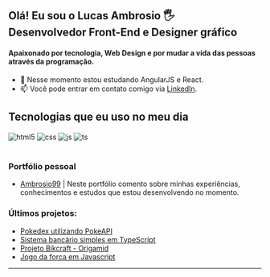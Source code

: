 ## Olá! Eu sou o Lucas Ambrosio 🖐️ <br/> Desenvolvedor Front-End e Designer gráfico

#### Apaixonado por tecnologia, Web Design e por mudar a vida das pessoas através da programação.
- 🌱 Nesse momento estou estudando AngularJS e React.
- 📫 Você pode entrar em contato comigo via [LinkedIn](https://www.linkedin.com/in/ambrosio99/).

## Tecnologias que eu uso no meu dia

<div style="display: inline_block">
  <img align="center" alt="html5" src="https://img.shields.io/badge/HTML5-E34F26?style=for-the-badge&logo=html5&logoColor=white" />
  <img align="center" alt="css" src="https://img.shields.io/badge/CSS3-1572B6?style=for-the-badge&logo=css3&logoColor=white" />
  <img align="center" alt="js" src="https://img.shields.io/badge/JavaScript-F7DF1E?style=for-the-badge&logo=javascript&logoColor=black" />
  <img align="center" alt="ts" src="https://img.shields.io/badge/TypeScript-007ACC?style=for-the-badge&logo=typescript&logoColor=white" />
</div><br/>

### Portfólio pessoal
- [Ambrosio99](https://ambrosio99.github.io/personal-portfolio/) | Neste portfólio comento sobre minhas experiências, conhecimentos e estudos que estou desenvolvendo no momento.

### Últimos projetos:
- [Pokedex utilizando PokeAPI](https://github.com/Ambrosio99/projeto-pokedex)<br/>
- [Sistema bancário simples em TypeScript](https://github.com/Ambrosio99/sc23-bank-TS)<br/>
- [Projeto Bikcraft - Origamid](https://github.com/Ambrosio99/bikcraft-project)<br/>
- [Jogo da forca em Javascript](https://github.com/Ambrosio99/sc23-jogo-forca)<br/>
<hr>
